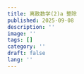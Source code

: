 ```yaml
---
title: 离散数学(2)a 整除
published: 2025-09-08
description: ''
image: ''
tags: []
category: ''
draft: false 
lang: ''
---
```

